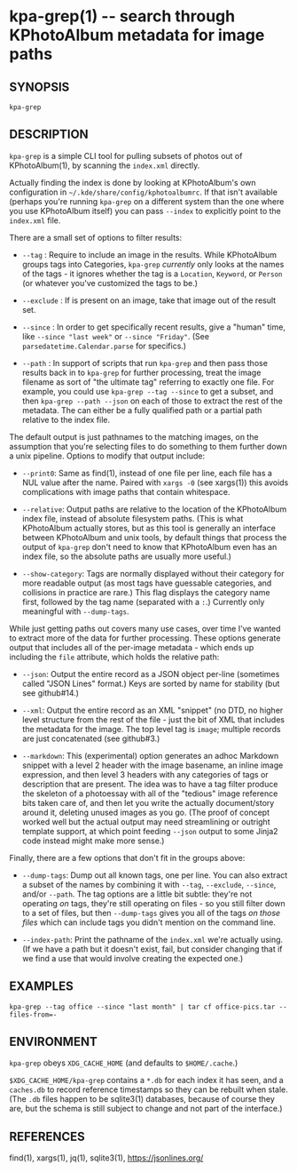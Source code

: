 # kpa-grep(1) -- search through KPhotoAlbum metadata for image paths

## SYNOPSIS

`kpa-grep` <flags>

## DESCRIPTION

`kpa-grep` is a simple CLI tool for pulling subsets of photos out of
KPhotoAlbum(1), by scanning the `index.xml` directly.

Actually finding the index is done by looking at KPhotoAlbum's own
configuration in `~/.kde/share/config/kphotoalbumrc`.  If that isn't
available (perhaps you're running `kpa-grep` on a different system
than the one where you use KPhotoAlbum itself) you can pass `--index`
<file> to explicitly point to the `index.xml` file.

There are a small set of options to filter results:

  * `--tag` <tagname>:
    Require <tagname> to include an image in the results.  While
    KPhotoAlbum groups tags into Categories, `kpa-grep` *currently* only
    looks at the names of the tags - it ignores whether the tag is a
    `Location`, `Keyword`, or `Person` (or whatever you've customized
    the tags to be.)
    
  * `--exclude` <tagname>:
    If <tagname> is present on an image, take that image out of the
    result set.
    
  * `--since` <time>:
    In order to get specifically recent results, give a "human" time,
    like `--since "last week"` or `--since "Friday"`.  (See
    `parsedatetime.Calendar.parse` for specifics.)

  * `--path` <filename>:
    In support of scripts that run `kpa-grep` and then pass those
    results back in to `kpa-grep` for further processing, treat the
    image filename as sort of "the ultimate tag" referring to exactly
    one file. For example, you could use `kpa-grep --tag --since` to
    get a subset, and then `kpa-grep --path --json` on each of those
    to extract the rest of the metadata.  The <filename> can either be
    a fully qualified path or a partial path relative to the index
    file.

The default output is just pathnames to the matching images, on the
assumption that you're selecting files to do something to them further
down a unix pipeline.  Options to modify that output include:

  * `--print0`:
    Same as find(1), instead of one file per line, each file has a NUL
    value after the name.  Paired with `xargs -0` (see xargs(1)) this
    avoids complications with image paths that contain whitespace.
    
  * `--relative`:
    Output paths are relative to the location of the KPhotoAlbum index
    file, instead of absolute filesystem paths.  (This is what
    KPhotoAlbum actually stores, but as this tool is generally an
    interface between KPhotoAlbum and unix tools, by default things
    that process the output of `kpa-grep` don't need to know that
    KPhotoAlbum even has an index file, so the absolute paths are
    usually more useful.)
    
  * `--show-category`:
    Tags are normally displayed without their category for more
    readable output (as most tags have guessable categories, and
    collisions in practice are rare.) This flag displays the category
    name first, followed by the tag name (separated with a `:`.)
    Currently only meaningful with `--dump-tags`.

While just getting paths out covers many use cases, over time I've
wanted to extract more of the data for further processing.  These
options generate output that includes all of the per-image metadata -
which ends up including the `file` attribute, which holds the relative
path:

  * `--json`:
    Output the entire record as a JSON object per-line (sometimes
    called "JSON Lines" format.) Keys are sorted by name for stability
    (but see github#14.)
    
  * `--xml`:
    Output the entire record as an XML "snippet" (no DTD, no higher
    level structure from the rest of the file - just the bit of XML
    that includes the metadata for the image. The top level tag is
    `image`; multiple records are just concatenated (see github#3.)
    
  * `--markdown`:
    This (experimental) option generates an adhoc Markdown snippet
    with a level 2 header with the image basename, an inline image
    expression, and then level 3 headers with any categories of tags
    or description that are present.  The idea was to have a tag
    filter produce the skeleton of a photoessay with all of the
    "tedious" image reference bits taken care of, and then let you
    write the actually document/story around it, deleting unused
    images as you go.  (The proof of concept worked well but the
    actual output may need streamlining or outright template support,
    at which point feeding `--json` output to some Jinja2 code instead
    might make more sense.)
    
Finally, there are a few options that don't fit in the groups above:

  * `--dump-tags`:
    Dump out all known tags, one per line.  You can also extract a
    subset of the names by combining it with `--tag`, `--exclude`,
    `--since`, and/or `--path`.  The tag options are a little bit
    subtle: they're not operating *on* tags, they're still operating
    on files - so you still filter down to a set of files, but then
    `--dump-tags` gives you all of the tags *on those files* which can
    include tags you didn't mention on the command line.

  * `--index-path`:
    Print the pathname of the `index.xml` we're actually using.  (If
    we have a path but it doesn't exist, fail, but consider changing
    that if we find a use that would involve creating the expected one.)

## EXAMPLES

`kpa-grep --tag office --since "last month" | tar cf office-pics.tar --files-from=-`

## ENVIRONMENT

`kpa-grep` obeys `XDG_CACHE_HOME` (and defaults to `$HOME/.cache`.)

`$XDG_CACHE_HOME/kpa-grep` contains a `*.db` for each index it has
seen, and a `caches.db` to record reference timestamps so they can be
rebuilt when stale.  (The `.db` files happen to be sqlite3(1)
databases, because of course they are, but the schema is still subject
to change and not part of the interface.)

## REFERENCES

find(1), xargs(1), jq(1), sqlite3(1), https://jsonlines.org/
